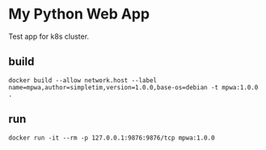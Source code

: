 # My Python Web App

Test app for k8s cluster.

## build

```docker
docker build --allow network.host --label name=mpwa,author=simpletim,version=1.0.0,base-os=debian -t mpwa:1.0.0 .
```
##  run

```docker
docker run -it --rm -p 127.0.0.1:9876:9876/tcp mpwa:1.0.0
```
